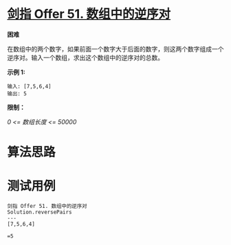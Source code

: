 # [剑指 Offer 51. 数组中的逆序对][cnTitle]

**困难**

在数组中的两个数字，如果前面一个数字大于后面的数字，则这两个数字组成一个逆序对。输入一个数组，求出这个数组中的逆序对的总数。



**示例 1:** 

```
输入: [7,5,6,4]
输出: 5
```



**限制：** 

 *0 <= 数组长度 <= 50000* 




# 算法思路

# 测试用例
```
剑指 Offer 51. 数组中的逆序对
Solution.reversePairs
---
[7,5,6,4]

=5
```

[cnTitle]: https://leetcode-cn.com/problems/shu-zu-zhong-de-ni-xu-dui-lcof/
